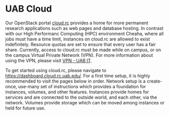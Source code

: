 # UAB Cloud

Our OpenStack portal [cloud.rc](https://dashboard.cloud.rc.uab.edu) provides a home for more permanent research applications such as web pages and database hosting. In contrast with our High Performanc Computing (HPC) environment Cheaha, where all jobs must have a time limit, instances on cloud.rc are allowed to exist indefinitely. Resource quotas are set to ensure that every user has a fair share. Currently, access to cloud.rc must be made while on campus, or on the campus Virtual Private Network (VPN). For more information about using the VPN, please visit [VPN - UAB IT](https://www.uab.edu/it/home/tech-solutions/network/vpn).

To get started using cloud.rc, please navigate to <https://dashboard.cloud.rc.uab.edu/>. For a first time setup, it is highly recommended to visit the pages below in order. Network setup is a create-once, use-many set of instructions which provides a foundation for instances, volumes, and other features. Instances provide homes for services and are connected to the outside world, and each other, via the network. Volumes provide storage which can be moved among instances or held for future use.
